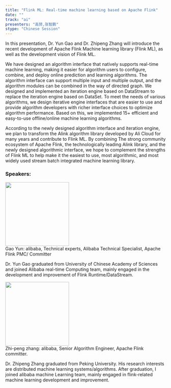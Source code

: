 ```yaml
---
title: "Flink ML: Real-time machine learning based on Apache Flink"
date: "" 
track: "ai"
presenters: "高赟,张智鹏"
stype: "Chinese Session"
---
```

In this presentation, Dr. Yun Gao and Dr. Zhipeng Zhang will introduce the recent development of Apache Flink Machine learning library (Flink ML), as well as the development vision of Flink ML.

We have designed an algorithm interface that natively supports real-time machine learning, making it easier for algorithm users to configure, combine, and deploy online prediction and learning algorithms. The algorithm interface can support multiple input and multiple output, and the algorithm modules can be combined in the way of directed graph. We designed and implemented an iteration engine based on DataStream to replace the iteration engine based on DataSet. To meet the needs of various algorithms, we design iterative engine interfaces that are easier to use and provide algorithm developers with richer interface choices to optimize algorithm performance. Based on this, we implemented 15+ efficient and easy-to-use offline/online machine learning algorithms.

According to the newly designed algorithm interface and iteration engine, we plan to transform the Alink algorithm library developed by Ali Cloud for many years and contribute to Flink ML. By combining The strong community ecosystem of Apache Flink, the technologically leading Alink library, and the newly designed algorithmic interface, we hope to complement the strengths of Flink ML to help make it the easiest to use, most algorithmic, and most widely used stream batch integrated machine learning library.
 ### Speakers: 
 <img src="images/speaker/1145.png" width="200" /><br>Gao Yun: alibaba, Technical experts, Alibaba Technical Specialist, Apache Flink PMC/ Committer

Dr. Yun Gao graduated from University of Chinese Academy of Sciences and joined Alibaba real-time Computing team, mainly engaged in the development and improvement of Flink Runtime/DataStream.
 <img src="images/speaker/1145_2.png" width="200" /><br>Zhi-peng zhang: alibaba, Senior Algorithm Engineer, Apache Flink committer.

Dr. Zhipeng Zhang graduated from Peking University. His research interests are distributed machine learning systems/algorithms. After graduation, I joined alibaba machine Learning team, mainly engaged in flink-related machine learning development and improvement.
 